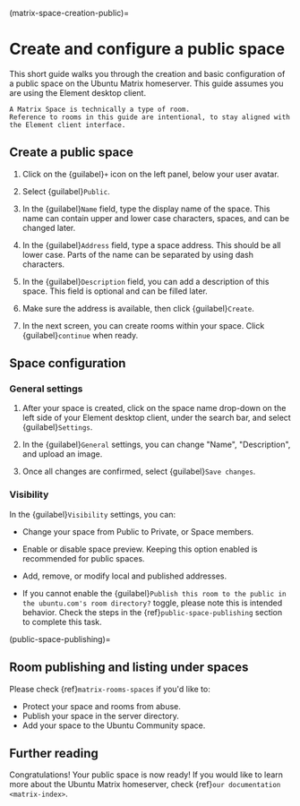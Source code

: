 (matrix-space-creation-public)=
# Create and configure a public space


This short guide walks you through the creation and basic configuration of a public space on the Ubuntu Matrix homeserver.
This guide assumes you are using the Element desktop client.

```{note}
A Matrix Space is technically a type of room.
Reference to rooms in this guide are intentional, to stay aligned with the Element client interface.
```


## Create a public space

1. Click on the {guilabel}`+` icon on the left panel, below your user avatar.

1. Select {guilabel}`Public`.

1. In the {guilabel}`Name` field, type the display name of the space.
   This name can contain upper and lower case characters, spaces, and can be changed later.

1. In the {guilabel}`Address` field, type a space address.
   This should be all lower case.
   Parts of the name can be separated by using dash characters.

1. In the {guilabel}`Description` field, you can add a description of this space.
   This field is optional and can be filled later.

1. Make sure the address is available, then click {guilabel}`Create`.

1. In the next screen, you can create rooms within your space.
   Click {guilabel}`continue` when ready.


## Space configuration

### General settings

1. After your space is created, click on the space name drop-down on the left side of your Element desktop client, under the search bar, and select {guilabel}`Settings`.

1. In the {guilabel}`General` settings, you can change "Name", "Description", and upload an image.

1. Once all changes are confirmed, select {guilabel}`Save changes`.


### Visibility

In the {guilabel}`Visibility` settings, you can:

* Change your space from Public to Private, or Space members.

* Enable or disable space preview.
  Keeping this option enabled is recommended for public spaces.

* Add, remove, or modify local and published addresses.

* If you cannot enable the {guilabel}`Publish this room to the public in the ubuntu.com's room directory?` toggle, please note this is intended behavior.
  Check the steps in the {ref}`public-space-publishing` section to complete this task.


(public-space-publishing)=
## Room publishing and listing under spaces

Please check {ref}`matrix-rooms-spaces` if you'd like to:

* Protect your space and rooms from abuse.
* Publish your space in the server directory.
* Add your space to the Ubuntu Community space.


## Further reading

Congratulations! Your public space is now ready!
If you would like to learn more about the Ubuntu Matrix homeserver, check {ref}`our documentation <matrix-index>`.


